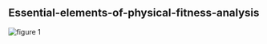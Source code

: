 ## Essential-elements-of-physical-fitness-analysis

![figure 1](https://github.com/YunhwanJacobLee/Essential-elements-of-physical-fitness-analysis/assets/86940650/4e479844-5d45-4dc6-98ac-33c393d902cf)
